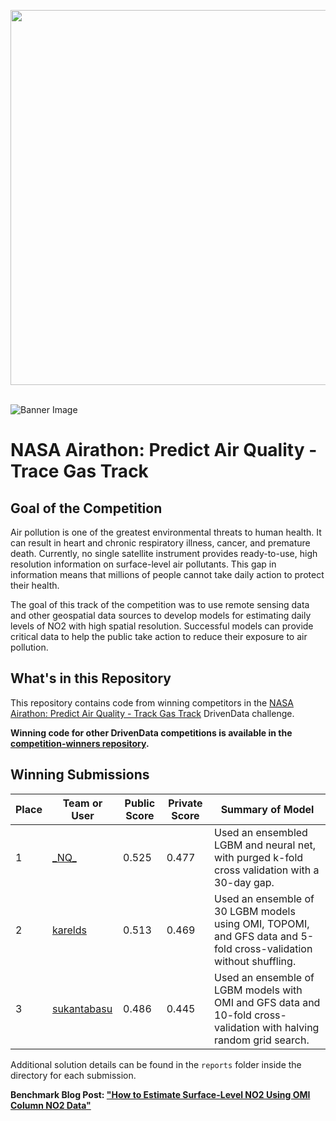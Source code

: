 [<img src='https://s3.amazonaws.com/drivendata-public-assets/logo-white-blue.png' width='600'>](https://www.drivendata.org/)
<br><br>

![Banner Image](https://drivendata-public-assets.s3.amazonaws.com/nasa-aq-banner-web.jpg)

# NASA Airathon: Predict Air Quality - Trace Gas Track

## Goal of the Competition
Air pollution is one of the greatest environmental threats to human health. It can result in heart and chronic respiratory illness, cancer, and premature death. Currently, no single satellite instrument provides ready-to-use, high resolution information on surface-level air pollutants. This gap in information means that millions of people cannot take daily action to protect their health.

The goal of this track of the competition was to use remote sensing data and other geospatial data sources to develop models for estimating daily levels of NO2 with high spatial resolution. Successful models can provide critical data to help the public take action to reduce their exposure to air pollution.

## What's in this Repository

This repository contains code from winning competitors in the [NASA Airathon: Predict Air Quality - Track Gas Track](https://www.drivendata.org/competitions/91/competition-air-quality-no2/) DrivenData challenge.

**Winning code for other DrivenData competitions is available in the [competition-winners repository](https://github.com/drivendataorg/competition-winners).**

## Winning Submissions

Place |Team or User | Public Score | Private Score | Summary of Model
--- | --- | ---   | ---   | ---
1   | [\_NQ\_](https://www.drivendata.org/users/_NQ_/) | 0.525 | 0.477 | Used an ensembled LGBM and neural net, with purged k-fold cross validation with a 30-day gap.
2   | [karelds](https://www.drivendata.org/users/karelds/) | 0.513 | 0.469 | Used an ensemble of 30 LGBM models using OMI, TOPOMI, and GFS data and 5-fold cross-validation without shuffling.
3   | [sukantabasu](https://www.drivendata.org/users/sukantabasu/) | 0.486 | 0.445 | Used an ensemble of LGBM models with OMI and GFS data and 10-fold cross-validation with halving random grid search.

Additional solution details can be found in the `reports` folder inside the directory for each submission.

**Benchmark Blog Post: ["How to Estimate Surface-Level NO2 Using OMI Column NO2 Data"](https://www.drivendata.co/blog/predict-no2-benchmark/)**
